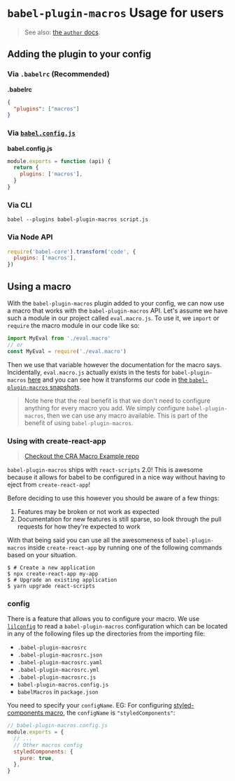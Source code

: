 # `babel-plugin-macros` Usage for users

> See also:
> [the `author` docs](https://github.com/kentcdodds/babel-plugin-macros/blob/master/other/docs/author.md).

## Adding the plugin to your config

### Via `.babelrc` (Recommended)

**.babelrc**

```json
{
  "plugins": ["macros"]
}
```

### Via [`babel.config.js`](https://babeljs.io/docs/en/configuration#babelconfigjs)

**babel.config.js**

```javascript
module.exports = function (api) {
  return {
    plugins: ['macros'],
  }
}
```

### Via CLI

```shell
babel --plugins babel-plugin-macros script.js
```

### Via Node API

```js
require('babel-core').transform('code', {
  plugins: ['macros'],
})
```

## Using a macro

With the `babel-plugin-macros` plugin added to your config, we can now use a
macro that works with the `babel-plugin-macros` API. Let's assume we have such a
module in our project called `eval.macro.js`. To use it, we `import` or
`require` the macro module in our code like so:

```javascript
import MyEval from './eval.macro'
// or
const MyEval = require('./eval.macro')
```

Then we use that variable however the documentation for the macro says.
Incidentally, `eval.macro.js` actually exists in the tests for
`babel-plugin-macros` [here][eval-macro] and you can see how it transforms our
code in [the `babel-plugin-macros` snapshots][eval-snapshots].

> Note here that the real benefit is that we don't need to configure anything
> for every macro you add. We simply configure `babel-plugin-macros`, then we
> can use any macro available. This is part of the benefit of using
> `babel-plugin-macros`.

[eval-macro]:
  https://github.com/kentcdodds/babel-plugin-macros/blob/master/src/__tests__/fixtures/eval.macro.js
[eval-snapshots]:
  https://github.com/kentcdodds/babel-plugin-macros/blob/master/src/__tests__/__snapshots__/index.js.snap

### Using with create-react-app

> [Checkout the CRA Macro Example repo](https://github.com/kentcdodds/cra-macro-example)

`babel-plugin-macros` ships with `react-scripts` 2.0! This is awesome because it
allows for babel to be configured in a nice way without having to eject from
`create-react-app`!

Before deciding to use this however you should be aware of a few things:

1. Features may be broken or not work as expected
2. Documentation for new features is still sparse, so look through the pull
   requests for how they're expected to work

With that being said you can use all the awesomeness of `babel-plugin-macros`
inside `create-react-app` by running one of the following commands based on your
situation.

```
$ # Create a new application
$ npx create-react-app my-app
$ # Upgrade an existing application
$ yarn upgrade react-scripts
```

### config

There is a feature that allows you to configure your macro. We use
[`lilconfig`][lilconfig] to read a `babel-plugin-macros` configuration which can
be located in any of the following files up the directories from the importing
file:

- `.babel-plugin-macrosrc`
- `.babel-plugin-macrosrc.json`
- `.babel-plugin-macrosrc.yaml`
- `.babel-plugin-macrosrc.yml`
- `.babel-plugin-macrosrc.js`
- `babel-plugin-macros.config.js`
- `babelMacros` in `package.json`

You need to specify your `configName`. EG: For configuring [styled-components
macro][styled-components], the `configName` is `"styledComponents"`:

```js
// babel-plugin-macros.config.js
module.exports = {
  // ...
  // Other macros config
  styledComponents: {
    pure: true,
  },
}
```

[lilconfig]: https://www.npmjs.com/package/lilconfig
[styled-components]: https://www.styled-components.com/docs/tooling#babel-macro
